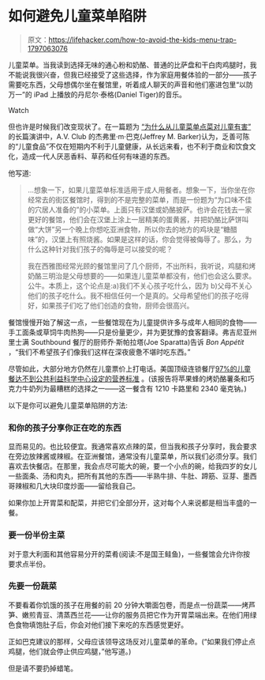 # 如何避免儿童菜单陷阱

> 原文：<https://lifehacker.com/how-to-avoid-the-kids-menu-trap-1797063076>

儿童菜单。当我读到选择无味的通心粉和奶酪、普通的比萨盘和干白肉鸡腿时，我不能说我很兴奋，但我已经接受了这些选择，作为家庭用餐体验的一部分——孩子需要吃东西，父母想偶尔坐在餐馆里，听着成人聊天的声音和他们塞进包里“以防万一”的 iPad 上播放的丹尼尔·泰格(Daniel Tiger)的音乐。

Watch

但也许是时候我们改变现状了。在一篇题为 [“为什么从儿童菜单点菜对儿童有害”](http://www.avclub.com/article/why-ordering-kids-menu-harmful-children-258058) 的长篇演讲中，A.V. Club 的杰弗里·m·巴克(Jeffrey M. Barker)认为，乏善可陈的“儿童食品”不仅在短期内不利于儿童健康，从长远来看，也不利于商业和饮食文化，造成一代人厌恶香料、草药和任何有味道的东西。

他写道:

> ...想象一下，如果儿童菜单标准适用于成人用餐者。想象一下，当你坐在你经常去的街区餐馆时，得到的不是完整的菜单，而是一份题为“为口味不佳的穴居人准备的”的小菜单。上面只有汉堡或奶酪披萨。也许会花钱去一家更好的餐馆，他们会在汉堡上涂上一层精美的蛋黄酱，并把奶酪比萨饼叫做“大饼”另一个晚上你想吃亚洲食物，所以你去的地方的鸡块是“糖醋味”的，汉堡上有照烧酱。如果是这样的话，你会觉得被侮辱了。那么，为什么这种针对我们孩子的侮辱是可以接受的呢？
> 
> 我在西雅图经常光顾的餐馆里问了几个厨师，不出所料，我听说，鸡腿和烤奶酪三明治是父母想要的——如果连儿童菜单都没有，他们也会这么要求。公牛。本质上，这个论点是:a)我们不关心孩子吃什么，因为 b)父母不关心他们的孩子吃什么。我不相信任何一个是真的。父母希望他们的孩子吃得好，如果孩子们吃了他们创造的食物，厨师会很高兴。

餐馆慢慢开始了解这一点，一些餐馆现在为儿童提供许多与成年人相同的食物——手工面条或草饲牛肉热狗——只是份量更少，并为更犹豫的食客翻译。弗吉尼亚州里士满 Southbound 餐厅的厨师乔·斯帕拉塔(Joe Sparatta)告诉 *Bon Appétit* ，“我们不希望孩子们像我们这样在深夜疲惫不堪时吃东西。”

尽管如此，大部分地方仍然在儿童票价上打电话。美国顶级连锁餐厅[97%的儿童餐达不到公共利益科学中心设定的营养标准](https://cspinet.org/new/201303281.html) 。(该报告将苹果蜂的烤奶酪薯条和巧克力牛奶列为最糟糕的选择之一——这一餐含有 1210 卡路里和 2340 毫克钠。)

以下是你可以避免儿童菜单陷阱的方法:

### 和你的孩子分享你正在吃的东西

显而易见的。也比较便宜。我通常喜欢点辣的菜，但当我和孩子分享时，我会要求在旁边放辣酱或辣椒。在亚洲餐馆，通常没有儿童菜单，所以我们必须分享。我们喜欢去快餐店。在那里，我会点尽可能大的碗，要一个小点的碗，给我四岁的女儿一些面条、汤和肉丸，把所有其他的东西——半熟牛排、牛肚、蹄筋、豆芽、墨西哥辣椒和几大块印度炒面——留给我自己。

如果你加上开胃菜和配菜，并把它们全部分开，这对每个人来说都是相当丰盛的一餐。

### 要一份半份主菜

对于意大利面和其他容易分开的菜肴(阅读:不是国王鲑鱼)，一些餐馆会允许你按要求点半份。

### 先要一份蔬菜

不要看着你饥饿的孩子在用餐的前 20 分钟大嚼面包卷，而是点一份蔬菜——烤芦笋、嫩煎青豆、清蒸西兰花——让你的服务员把它作为开胃菜端出来。在他们用绿色食物填饱肚子后，你会对他们接下来吃的东西感觉更好。

正如巴克建议的那样，父母应该领导这场反对儿童菜单的革命。(“如果我们停止点鸡腿，他们就会停止供应鸡腿，”他写道。)

但是请不要扔掉蜡笔。